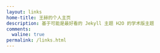 ```yaml
---
layout: links
home-title: 王赫的个人主页
description: 基于可能是最好看的 Jekyll 主题 H2O 的学术版主题
comments:
  waline: true
permalink: /links.html
---
```


